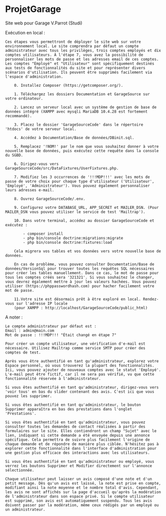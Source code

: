 # ProjetGarage
Site web pour Garage V.Parrot (Studi)

Exécution en local :

    Ces étapes vous permettront de déployer le site web sur votre environnement local. Le site comprendra par défaut un compte administrateur avec tous les privilèges, trois comptes employés et dix comptes utilisateurs. À l'étape 7, vous avez la possibilité de personnaliser les mots de passe et les adresses email de ces comptes. Les comptes "Employé" et "Utilisateur" sont spécifiquement destinés aux tests de fonctionnalités du site et pour représenter divers scénarios d'utilisation. Ils peuvent être supprimés facilement via l'espace d'administration.

        0. Installez Composer (https://getcomposer.org/).

        1. Téléchargez les dossiers Documentation et GarageSource sur votre ordinateur.

        2. Lancez un serveur local avec un système de gestion de base de données intégré (XAMPP avec mysqli MariaDB 10.4.28 est fortement recommandé).

        3. Placez le dossier 'GarageSourceCode' dans le répertoire 'htdocs' de votre serveur local.

        4. Accédez à Documentation/Base de données/DBinit.sql.

        5. Remplacez '!NOM!' par le nom que vous souhaitez donner à votre nouvelle base de données, puis exécutez cette requête dans la console du SGBD.

        6. Dirigez-vous vers GarageSourceCode/src/DataFixtures/UserFixtures.php.

        7. Modifiez les 3 occurrences de '!!!MDP!!!' avec les mots de passe de votre choix pour chaque type d'utilisateur ('Utilisateur', 'Employé', 'Administrateur'). Vous pouvez également personnaliser leurs adresses e-mail.

        8. Ouvrez GarageSourceCode/.env.

        9. Configurez votre DATABASE_URL, APP_SECRET et MAILER_DSN. (Pour MAILER_DSN vous pouvez utiliser le service de test 'Mailtrap').

        10. Dans votre terminal, accédez au dossier GarageSourceCode et exécutez :

            - composer install
            - php bin/console doctrine:migrations:migrate
            - php bin/console doctrine:fixtures:load
        
        Cela migrera vos tables et vos données vers votre nouvelle base de données.

        En cas de problème, vous pouvez consulter Documentation/Base de données/VersionSql pour trouver toutes les requêtes SQL nécessaires pour créer les tables manuellement. Dans ce cas, le mot de passe pour tous les comptes créés sera '321321'. Si vous souhaitez le changer, vous devrez également mettre à jour les valeurs hachées. Vous pouvez utiliser (https://phppasswordhash.com) pour hacher facilement votre mot de passe.

        11.Votre site est désormais prêt à être exploré en local. Rendez-vous sur l'adresse IP locale 
        (pour XAMPP : http://localhost/GarageSourceCode/public_html)

A noter :

    Le compte administrateur par défaut est :
    Email : admin@main.com
    Mot de passe : !!!MDP!!! "Était changé en étape 7"

    Pour créer un compte utilisateur, une vérification d'e-mail est nécessaire. Utilisez Mailtrap comme service SMTP pour créer des comptes de test.

    Après vous être authentifié en tant qu'administrateur, explorez votre Espace personnel, où vous trouverez la plupart des fonctionnalités. Ici, vous pouvez ajouter de nouveaux comptes avec le statut 'Employé'. L'e-mail peut être fictif, car il ne sera pas vérifié, vu que cette fonctionnalité réservée à l'administrateur.

    Si vous êtes authentifié en tant qu'administrateur, dirigez-vous vers 'voir tous' en bas du slider contenant des avis. C'est ici que vous pouvez les supprimer.

    Si vous êtes authentifié en tant qu'administrateur, le bouton Supprimer apparaîtra en bas des prestations dans l'onglet 'Prestations'.

    Si vous êtes authentifié en tant qu'administrateur, vous pouvez consulter toutes les demandes de contact réalisées à partir des formulaires sur le site. Elles contiendront un champ "Sujet" avec le lien, indiquant si cette demande a été envoyée depuis une annonce spécifique. Cela permettra de suivre plus facilement l'origine de chaque demande et de répondre de manière plus ciblée. N'hésitez pas à explorer cette fonctionnalité dans l'interface d'administration pour une gestion plus efficace des interactions avec les utilisateurs.

    Si vous êtes authentifié en tant qu'administrateur ou employé, vous verrez les boutons Supprimer et Modifier directement sur l'annonce sélectionnée.

    Chaque utilisateur peut laisser un avis composé d'une note et d'un petit message. Dès qu'un avis est laissé, la note est prise en compte, modifiant ainsi la note moyenne et le nombre total d'avis. Cependant, les avis ne sont affichés sur la page d'accueil qu'après la modération de l'administrateur dans son espace privé. Si le compte utilisateur est supprimé, son avis est automatiquement suspendu. Tous les avis doivent passer par la modération, même ceux rédigés par un employé ou un administrateur.
